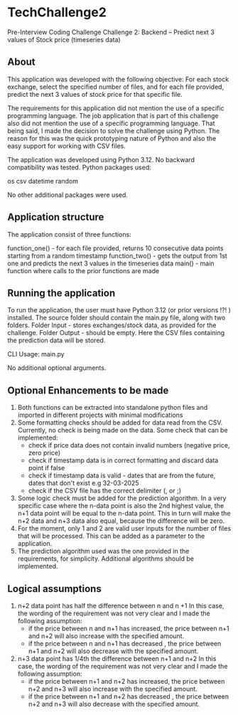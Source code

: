# TechChallenge2

Pre-Interview Coding Challenge
Challenge 2: Backend – Predict next 3 values of Stock price (timeseries data)

## About

This application was developed with the following objective:
For each stock exchange, select the specified number of files, and for each file provided, predict the next 3 values of stock price for that specific file.

The requirements for this application did not mention the use of a specific programming language. The job application that is part of this challenge also did not mention the use of a specific programming language. That being said, I made the decision to solve the challenge using Python. The reason for this was the quick prototyping nature of Python and also the easy support for working with CSV files.

The application was developed using Python 3.12. No backward compatibility was tested.
Python packages used:

os
csv
datetime
random

No other additional packages were used.

## Application structure

The application consist of three functions:

function_one()  - for each file provided, returns 10 consecutive data points starting from a random
timestamp
function_two()  - gets the output from 1st one and predicts the next 3 values in the timeseries data
main()          - main function where calls to the prior functions are made



## Running the application

To run the application, the user must have Python 3.12 (or prior versions !?! ) installed.
The source folder should contain the main.py file, along with two folders.
Folder Input - stores exchanges/stock data, as provided for the challenge.
Folder Output - should be empty. Here the CSV files containing the prediction data will be stored.

CLI Usage: main.py

No additional optional arguments.

## Optional Enhancements to be made

1. Both functions can be extracted into standalone python files and imported in different projects with minimal modifications
2. Some formatting checks should be added for data read from the CSV. Currently, no check is being made on the data. Some check that can be implemented:
    - check if price data does not contain invalid numbers (negative price, zero price)
    - check if timestamp data is in correct formatting and discard data point if false
    - check if timestamp data is valid - dates that are from the future, dates that don't exist e.g 32-03-2025
    - check if the CSV file has the correct delimiter (, or ;)
3. Some logic check must be added for the prediction algorithm. 
    In a very specific case where the n-data point is also the 2nd highest value, the n+1 data point will be equal to the n-data point. This in turn will make the n+2 data and n+3 data also equal, because the difference will be zero.
4. For the moment, only 1 and 2 are valid user inputs for the number of files that will be processed. This can be added as a parameter to the application.
5. The prediction algorithm used was the one provided in the requirements, for simplicity. Additional algorithms should be implemented.

## Logical assumptions

1. n+2 data point has half the difference between n and n +1
    In this case, the wording of the requirement was not very clear and I made the following assumption: 
    - if the price between n and n+1 has increased, the price between n+1 and n+2 will also increase with the specified amount.
    - if the price between n and n+1 has decreased , the price between n+1 and n+2 will also decrease with the specified amount.
2. n+3 data point has 1/4th the difference between n+1 and n+2
    In this case, the wording of the requirement was not very clear and I made the following assumption: 
    - if the price between n+1 and n+2 has increased, the price between n+2 and n+3 will also increase with the specified amount.
    - if the price between n+1 and n+2 has decreased , the price between n+2 and n+3 will also decrease with the specified amount.